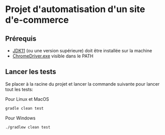 # Projet d'automatisation d'un site d'e-commerce
## Prérequis
  * [JDK11](https://jdk.java.net/java-se-ri/11) (ou une version supérieure) doit être installée sur la machine
  * [ChromeDriver.exe](https://chromedriver.chromium.org/downloads) visible dans le PATH 

## Lancer les tests
Se placer à la racine du projet et lancer la commande suivante pour lancer tout les tests:

Pour Linux et MacOS
```bash
gradle clean test
```

Pour Windows
```bash
./gradlew clean test
```
